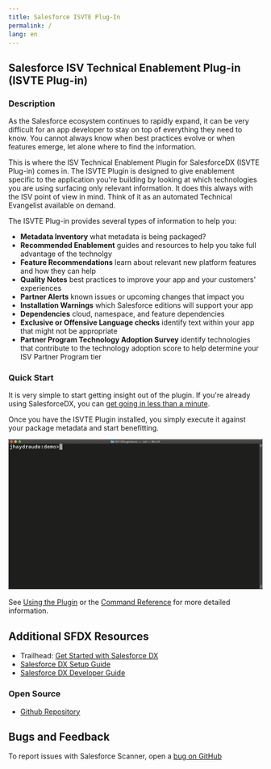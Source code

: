 ```yaml
---
title: Salesforce ISVTE Plug-In
permalink: /
lang: en
---
```

<!--
<div class="slds-notify slds-notify_alert slds-theme_alert-texture slds-text-heading_small slds-text-align_center slds-theme_warning" role="alert">
  <span class="slds-assistive-text">warning</span>
  	A new version (v{{ site.data.versions.scanner }}) of the ISVTE Plugin was released on {{ site.data.versions.releasedon }} 
</div>
<br>
-->


## Salesforce ISV Technical Enablement Plug-in (ISVTE Plug-in)

### Description

As the Salesforce ecosystem continues to rapidly expand, it can be very difficult for an app developer to stay on top of everything they need to know. You cannot always know when best practices evolve or when features emerge, let alone where to find the information. 

This is where the ISV Technical Enablement Plugin for SalesforceDX (ISVTE Plug-in) comes in. The ISVTE Plugin is designed to give enablement specific to the application you're building by looking at which technologies you are using surfacing only relevant information. It does this always with the ISV point of view in mind. Think of it as an automated Technical Evangelist available on demand.

The ISVTE Plug-in provides several types of information to help you:
- **Metadata Inventory** what metadata is being packaged?
- **Recommended Enablement** guides and resources to help you take full advantage of the technolgy 
- **Feature Recommendations** learn about relevant new platform features and how they can help
- **Quality Notes** best practices to improve your app and your customers' experiences
- **Partner Alerts** known issues or upcoming changes that impact you
- **Installation Warnings** which Salesforce editions will support your app
- **Dependencies** cloud, namespace, and feature dependencies
- **Exclusive or Offensive Language checks**  identify text within your app that might not be appropriate
- **Partner Program Technology Adoption Survey** identify technologies that contribute to the technology adoption score to help determine your ISV Partner Program tier

### Quick Start

It is very simple to start getting insight out of the plugin. If you're already using SalesforceDX, you can [get going in less than a minute](./getting-started/install).

Once you have the ISVTE Plugin installed, you simply execute it against your package metadata and start benefitting.

![Quick Start Demo](./assets/images/ISVTEQuickDemo.gif)

See [Using the Plugin](./usage/usage) or the [Command Reference](./isvte-commands/mdscan) for more detailed information.

## Additional SFDX Resources

- Trailhead: [Get Started with Salesforce DX](https://trailhead.salesforce.com/trails/sfdx_get_started)
- [Salesforce DX Setup Guide](https://developer.salesforce.com/docs/atlas.en-us.sfdx_setup.meta/sfdx_setup)
- [Salesforce DX Developer Guide](https://developer.salesforce.com/docs/atlas.en-us.sfdx_dev.meta/sfdx_dev)

### Open Source

- [Github Repository](https://github.com/forcedotcom/isvte-sfdx-plugin)

## Bugs and Feedback

To report issues with Salesforce Scanner, open a [bug on GitHub](https://github.com/forcedotcom/isvte-sfdx-plugin/issues/new)


